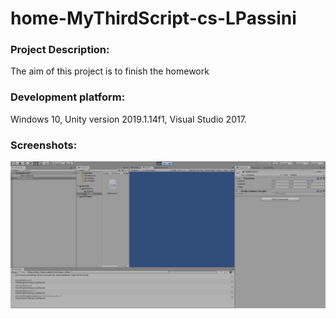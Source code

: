 # home-MyThirdScript-cs-LPassini

### Project Description: 

The aim of this project is to finish the homework

### Development platform: 

Windows 10, Unity version 2019.1.14f1, Visual Studio 2017.


### Screenshots:

<div>
<img src = "./Screenshots/home-pic-playmode-mythirdscript-addnumbers-cs-LPassini.JPG" width = "520">
</div> 